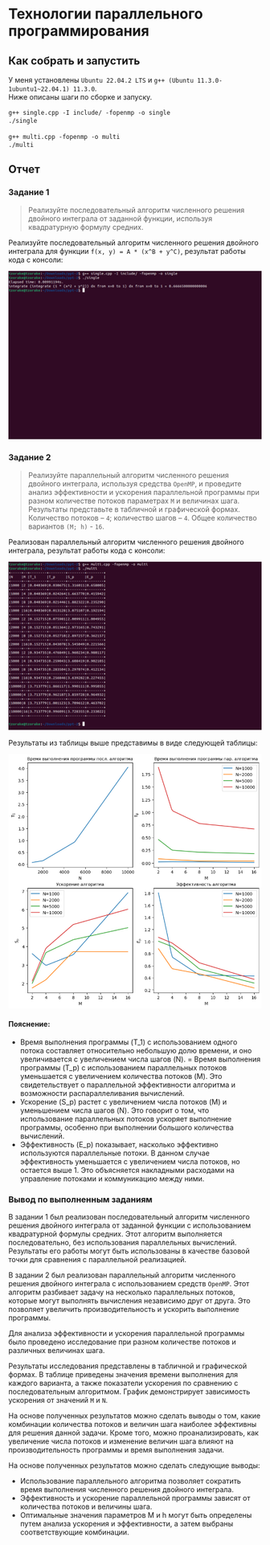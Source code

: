 # Технологии параллельного программирования

## Как собрать и запустить

У меня установлены `Ubuntu 22.04.2 LTS` и `g++ (Ubuntu 11.3.0-1ubuntu1~22.04.1) 11.3.0`. \
Ниже описаны шаги по сборке и запуску.

```console
g++ single.cpp -I include/ -fopenmp -o single
./single

g++ multi.cpp -fopenmp -o multi
./multi
```

## Отчет

### Задание 1
> Реализуйте последовательный алгоритм численного решения двойного интеграла от заданной функции, используя квадратурную формулу средних.

Реализуйте последовательный алгоритм численного решения двойного интеграла для функции `f(x, y) = A * (x^B + y^C)`, результат работы кода с консоли:

![2_1](./png/2_1.png)

### Задание 2
> Реализуйте параллельный алгоритм численного решения двойного интеграла, используя средства `OpenMP`, и проведите анализ эффективности и ускорения параллельной программы при разном количестве потоков параметрах `M` и величинах шага. Результаты представьте в табличной и графической формах. Количество потоков – `4`; количество шагов – `4`. Общее количество вариантов `(M; h)` - `16`.

Реализован параллельный алгоритм численного решения двойного интеграла, результат работы кода с консоли:

![2_2](./png/2_2.png)

Результаты из таблицы выше представимы в виде следующей таблицы:

![2_2_table](./png/2_2_table.png)

#### Пояснение:

- Время выполнения программы (T_1) с использованием одного потока составляет относительно небольшую долю времени, и оно увеличивается с увеличением числа шагов (N).
= Время выполнения программы (T_p) с использованием параллельных потоков уменьшается с увеличением количества потоков (M). Это свидетельствует о параллельной эффективности алгоритма и возможности распараллеливания вычислений.
- Ускорение (S_p) растет с увеличением числа потоков (M) и уменьшением числа шагов (N). Это говорит о том, что использование параллельных потоков ускоряет выполнение программы, особенно при выполнении большого количества вычислений.
- Эффективность (E_p) показывает, насколько эффективно используются параллельные потоки. В данном случае эффективность уменьшается с увеличением числа потоков, но остается выше 1. Это объясняется накладными расходами на управление потоками и коммуникацию между ними.

### Вывод по выполненным заданиям

В задании 1 был реализован последовательный алгоритм численного решения двойного интеграла от заданной функции с использованием квадратурной формулы средних. Этот алгоритм выполняется последовательно, без использования параллельных вычислений. Результаты его работы могут быть использованы в качестве базовой точки для сравнения с параллельной реализацией.

В задании 2 был реализован параллельный алгоритм численного решения двойного интеграла с использованием средств `OpenMP`. Этот алгоритм разбивает задачу на несколько параллельных потоков, которые могут выполнять вычисления независимо друг от друга. Это позволяет увеличить производительность и ускорить выполнение программы.

Для анализа эффективности и ускорения параллельной программы было проведено исследование при разном количестве потоков и различных величинах шага.

Результаты исследования представлены в табличной и графической формах. В таблице приведены значения времени выполнения для каждого варианта, а также показатели ускорения по сравнению с последовательным алгоритмом. График демонстрирует зависимость ускорения от значений `M` и `N`.

На основе полученных результатов можно сделать выводы о том, какие комбинации количества потоков и величин шага наиболее эффективны для решения данной задачи. Кроме того, можно проанализировать, как увеличение числа потоков и изменение величин шага влияют на производительность программы и время выполнения задачи.

На основе полученных результатов можно сделать следующие выводы:

- Использование параллельного алгоритма позволяет сократить время выполнения численного решения двойного интеграла.
- Эффективность и ускорение параллельной программы зависят от количества потоков и величины шага.
- Оптимальные значения параметров M и h могут быть определены путем анализа ускорения и эффективности, а затем выбраны соответствующие комбинации.
